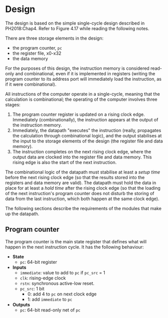 # Design

The design is based on the simple single-cycle design described in PH2018:Chap4. Refer to Figure 4.17 while reading the following notes.

There are three storage elements in the design:
* the program counter, `pc`
* the register file, x0-x32
* the data memory

For the purposes of this design, the instruction memory is considered read-only and combinational, even if it is implemented in registers (writing the program counter to its address port will immediately load the instruction, as if it were combinational).

All instructions of the computer operate in a single-cycle, meaning that the calculation is combinational; the operating of the computer involves three stages:
1. The program counter register is updated on a rising clock edge. Immediately (combinationally), the instruction appears at the output of the instruction memory.
2. Immediately, the datapath "executes" the instruction (really, propagates the calculation through combinational logic), and the output stabilises at the input to the storage elements of the design (the register file and data memory).
3. The instruction completes on the next rising clock edge, where the output data are clocked into the register file and data memory. This rising edge is also the start of the next instruction.

The combinational logic of the datapath must stabilise at least a *setup time* before the next rising clock edge (so that the results stored into the registers and data memory are valid). The datapath must hold the data in place for at least a *hold time* after the rising clock edge (so that the loading of the next instruction's program counter does not disturb the storing of data from the last instruction, which both happen at the same clock edge).

The following sections describe the requirements of the modules that make up the datapath.

## Program counter

The program counter is the main state register that defines what will happen in the next instruction cycle. It has the following behaviour:

* **State**
  * `pc`: 64-bit register
* **Inputs**
  * `immediate`: value to add to `pc` if `pc_src` = 1
  * `clk`: rising-edge clock
  * `rstn`: synchronous active-low reset. 
  * `pc_src`: 1 bit
	* 0: add 4 to `pc` on next clock edge
	* 1: add `immediate` to `pc`
* **Outputs**
  * `pc`: 64-bit read-only net of `pc`






